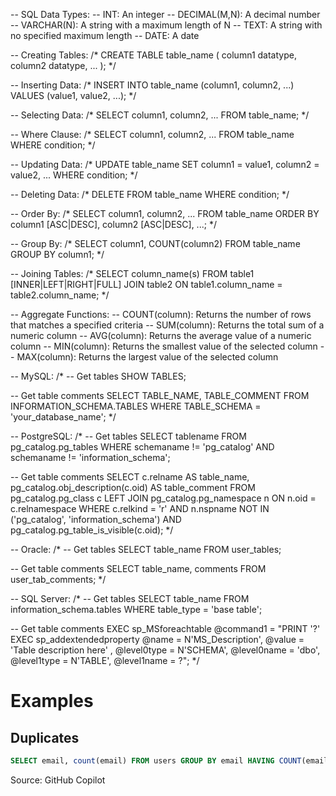 -- SQL Data Types:
-- INT: An integer
-- DECIMAL(M,N): A decimal number
-- VARCHAR(N): A string with a maximum length of N
-- TEXT: A string with no specified maximum length
-- DATE: A date

-- Creating Tables:
/*
CREATE TABLE table_name (
    column1 datatype,
    column2 datatype,
    ...
);
*/

-- Inserting Data:
/*
INSERT INTO table_name (column1, column2, ...)
VALUES (value1, value2, ...);
*/

-- Selecting Data:
/*
SELECT column1, column2, ...
FROM table_name;
*/

-- Where Clause:
/*
SELECT column1, column2, ...
FROM table_name
WHERE condition;
*/

-- Updating Data:
/*
UPDATE table_name
SET column1 = value1, column2 = value2, ...
WHERE condition;
*/

-- Deleting Data:
/*
DELETE FROM table_name WHERE condition;
*/

-- Order By:
/*
SELECT column1, column2, ...
FROM table_name
ORDER BY column1 [ASC|DESC], column2 [ASC|DESC], ...;
*/

-- Group By:
/*
SELECT column1, COUNT(column2)
FROM table_name
GROUP BY column1;
*/

-- Joining Tables:
/*
SELECT column_name(s)
FROM table1
[INNER|LEFT|RIGHT|FULL] JOIN table2
ON table1.column_name = table2.column_name;
*/

-- Aggregate Functions:
-- COUNT(column): Returns the number of rows that matches a specified criteria
-- SUM(column): Returns the total sum of a numeric column
-- AVG(column): Returns the average value of a numeric column
-- MIN(column): Returns the smallest value of the selected column
-- MAX(column): Returns the largest value of the selected column

-- MySQL:
/*
-- Get tables
SHOW TABLES;

-- Get table comments
SELECT TABLE_NAME, TABLE_COMMENT 
FROM INFORMATION_SCHEMA.TABLES
WHERE TABLE_SCHEMA = 'your_database_name';
*/

-- PostgreSQL:
/*
-- Get tables
SELECT tablename 
FROM pg_catalog.pg_tables 
WHERE schemaname != 'pg_catalog' AND schemaname != 'information_schema';

-- Get table comments
SELECT c.relname AS table_name, 
       pg_catalog.obj_description(c.oid) AS table_comment
FROM pg_catalog.pg_class c
LEFT JOIN pg_catalog.pg_namespace n ON n.oid = c.relnamespace
WHERE c.relkind = 'r' AND n.nspname NOT IN ('pg_catalog', 'information_schema')
      AND pg_catalog.pg_table_is_visible(c.oid);
*/

-- Oracle:
/*
-- Get tables
SELECT table_name 
FROM user_tables;

-- Get table comments
SELECT table_name, comments 
FROM user_tab_comments;
*/

-- SQL Server:
/*
-- Get tables
SELECT table_name 
FROM information_schema.tables 
WHERE table_type = 'base table';

-- Get table comments
EXEC sp_MSforeachtable @command1 = "PRINT '?' EXEC sp_addextendedproperty @name = N'MS_Description', @value = 'Table description here' , @level0type = N'SCHEMA', @level0name = 'dbo', @level1type = N'TABLE', @level1name = ?";
*/

# Examples
## Duplicates
```sql
SELECT email, count(email) FROM users GROUP BY email HAVING COUNT(email) > 1
```

Source: GitHub Copilot
